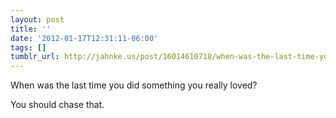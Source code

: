 ```yaml
---
layout: post
title: ''
date: '2012-01-17T12:31:11-06:00'
tags: []
tumblr_url: http://jahnke.us/post/16014610718/when-was-the-last-time-you-did-something-you
---
```

When was the last time you did something you really loved?

You should chase that. 
